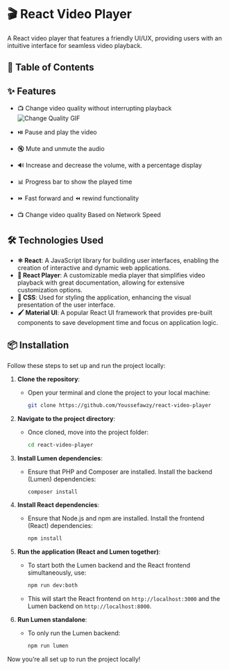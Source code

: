 # 🎬 React Video Player

A React video player that features a friendly UI/UX, providing users with an intuitive interface for seamless video playback.

## 📑 Table of Contents

## ✨ Features

- 📺 Change video quality without interrupting playback
  ![Change Quality GIF](./assests/Change_Quality_demo.gif)

- ⏯️ Pause and play the video

- 🔇 Mute and unmute the audio

- 🔊 Increase and decrease the volume, with a percentage display

- 📊 Progress bar to show the played time

- ⏩ Fast forward and ⏪ rewind functionality

- 📺 Change video quality Based on Network Speed



## 🛠️ Technologies Used

- **⚛️ React**: A JavaScript library for building user interfaces, enabling the creation of interactive and dynamic web applications.
- **🎥 React Player**: A customizable media player that simplifies video playback with great documentation, allowing for extensive customization options.
- **🎨 CSS**: Used for styling the application, enhancing the visual presentation of the user interface.
- **🖌️ Material UI**: A popular React UI framework that provides pre-built components to save development time and focus on application logic.

## 📦 Installation

Follow these steps to set up and run the project locally:

1. **Clone the repository**:
   - Open your terminal and clone the project to your local machine:
     ```bash
     git clone https://github.com/Youssefawzy/react-video-player
     ```

2. **Navigate to the project directory**:
   - Once cloned, move into the project folder:
     ```bash
     cd react-video-player
     ```

3. **Install Lumen dependencies**:
   - Ensure that PHP and Composer are installed. Install the backend (Lumen) dependencies:
     ```bash
     composer install
     ```

4. **Install React dependencies**:
   - Ensure that Node.js and npm are installed. Install the frontend (React) dependencies:
     ```bash
     npm install
     ```

5. **Run the application (React and Lumen together)**:
   - To start both the Lumen backend and the React frontend simultaneously, use:
     ```bash
     npm run dev:both
     ```
   - This will start the React frontend on `http://localhost:3000` and the Lumen backend on `http://localhost:8000`.


6. **Run Lumen standalone**:
   - To only run the Lumen backend:
     ```bash
     npm run lumen
     ```

Now you’re all set up to run the project locally!


